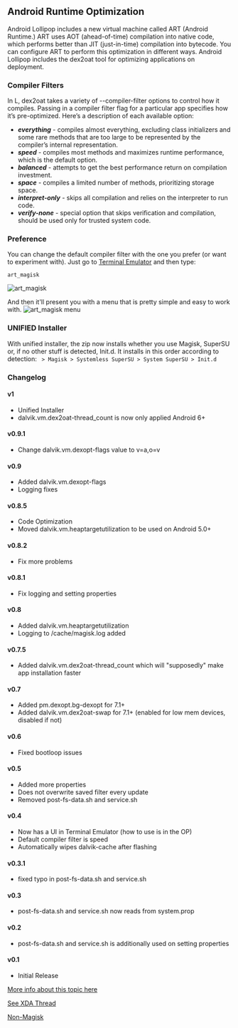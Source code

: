 ## Android Runtime Optimization

Android Lollipop includes a new virtual machine called ART (Android Runtime.) ART uses AOT (ahead-of-time) compilation into native code, which performs better than JIT (just-in-time) compilation into bytecode. You can configure ART to perform this optimization in different ways.
Android Lollipop includes the dex2oat tool for optimizing applications on deployment.

### Compiler Filters

In L, dex2oat takes a variety of --compiler-filter options to control how it compiles. Passing in a compiler filter flag for a particular app specifies how it’s pre-optimized. Here’s a description of each available option:

 * **_everything_** - compiles almost everything, excluding class initializers and some rare methods that are too large to be represented by the compiler’s internal representation.
 * **_speed_** - compiles most methods and maximizes runtime performance, which is the default option.
 * **_balanced_** - attempts to get the best performance return on compilation investment.
 * **_space_** - compiles a limited number of methods, prioritizing storage space.
 * **_interpret-only_** - skips all compilation and relies on the interpreter to run code.
 * **_verify-none_** - special option that skips verification and compilation, should be used only for trusted system code.

### Preference

You can change the default compiler filter with the one you prefer (or want to experiment with).
Just go to [Terminal Emulator](https://play.google.com/store/apps/details?id=jackpal.androidterm) and then type:

	art_magisk
![art_magisk](http://i.imgur.com/1HmveXF.png)

And then it'll present you with a menu that is pretty simple and easy to work with.
![art_magisk menu](http://i.imgur.com/OCME41l.png)

### UNIFIED Installer

With unified installer, the zip now installs whether you use Magisk, SuperSU or, if no other stuff is detected, Init.d.
It installs in this order according to detection:
` > Magisk > Systemless SuperSU > System SuperSU > Init.d`


### Changelog
#### v1
* Unified Installer
* dalvik.vm.dex2oat-thread_count is now only applied Android 6+
#### v0.9.1
* Change dalvik.vm.dexopt-flags value to v=a,o=v
#### v0.9
* Added dalvik.vm.dexopt-flags
* Logging fixes
#### v0.8.5
* Code Optimization
* Moved dalvik.vm.heaptargetutilization to be used on Android 5.0+
#### v0.8.2
* Fix more problems
#### v0.8.1
* Fix logging and setting properties
#### v0.8
* Added dalvik.vm.heaptargetutilization
* Logging to /cache/magisk.log added
#### v0.7.5
* Added dalvik.vm.dex2oat-thread_count which will "supposedly" make app installation faster
#### v0.7
* Added pm.dexopt.bg-dexopt for 7.1+
* Added dalvik.vm.dex2oat-swap for 7.1+ (enabled for low mem devices, disabled if not)
#### v0.6 
* Fixed bootloop issues
#### v0.5 
* Added more properties
* Does not overwrite saved filter every update
* Removed post-fs-data.sh and service.sh
#### v0.4 
* Now has a UI in Terminal Emulator (how to use is in the OP)
* Default compiler filter is speed
* Automatically wipes dalvik-cache after flashing
#### v0.3.1 
* fixed typo in post-fs-data.sh and service.sh
#### v0.3 
* post-fs-data.sh and service.sh now reads from system.prop
#### v0.2 
* post-fs-data.sh and service.sh is additionally used on setting properties
#### v0.1 
* Initial Release


[More info about this topic here](https://source.android.com/devices/tech/dalvik/configure)

[See XDA Thread](https://forum.xda-developers.com/apps/magisk/module-android-runtime-optimization-t3596559)

[Non-Magisk](https://www.androidfilehost.com/?w=files&flid=178198)
